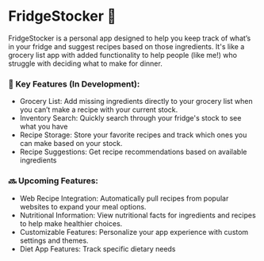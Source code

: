 # FridgeStocker :fork_and_knife:
FridgeStocker is a personal app designed to help you keep track of what’s in your fridge and suggest recipes based on those ingredients. It's like a grocery list app with added functionality to help people (like me!) who struggle with deciding what to make for dinner.

### 🌟 Key Features (In Development):   
- Grocery List: Add missing ingredients directly to your grocery list when you can’t make a recipe with your current stock.
- Inventory Search: Quickly search through your fridge's stock to see what you have
- Recipe Storage: Store your favorite recipes and track which ones you can make based on your stock.  
- Recipe Suggestions: Get recipe recommendations based on available ingredients  

### 🔜 Upcoming Features:  
- Web Recipe Integration: Automatically pull recipes from popular websites to expand your meal options.  
- Nutritional Information: View nutritional facts for ingredients and recipes to help make healthier choices.  
- Customizable Features: Personalize your app experience with custom settings and themes.  
- Diet App Features: Track specific dietary needs   

